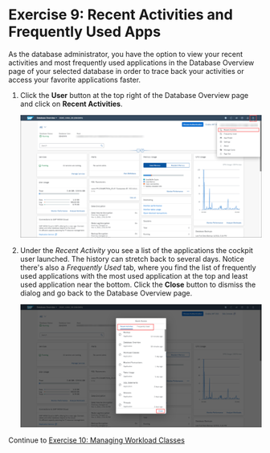 # Exercise 9: Recent Activities and Frequently Used Apps

As the database administrator, you have the option to view your recent activities and most frequently used applications in the Database Overview page of your selected database in order to trace back your activities or access your favorite applications faster.

1. Click the **User** button at the top right of the Database Overview page and click on **Recent Activities**.

    ![Recent Activities](./images/9-01_RecentActivities.png)

2. Under the *Recent Activity* you see a list of the applications the cockpit user launched. The history can stretch back to several days. Notice there's also a *Frequently Used* tab, where you find the list of frequently used applications with the most used application at the top and least used application near the bottom. Click the **Close** button to dismiss the dialog and go back to the Database Overview page.

    ![Quick Access](./images/9-02_QuickAccess.png)

Continue to [Exercise 10: Managing Workload Classes](../ex_10)